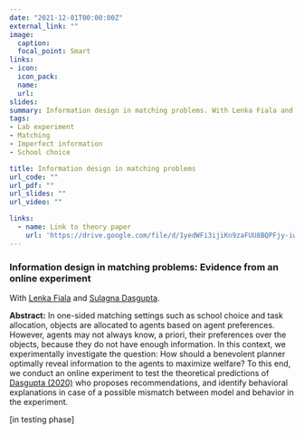 ```yaml
---
date: "2021-12-01T00:00:00Z"
external_link: ""
image:
  caption: 
  focal_point: Smart
links:
- icon: 
  icon_pack: 
  name: 
  url: 
slides: 
summary: Information design in matching problems. With Lenka Fiala and Sulagna Dasgupta.
tags:
- Lab experiment
- Matching
- Imperfect information
- School choice

title: Information design in matching problems
url_code: ""
url_pdf: ""
url_slides: ""
url_video: ""

links:
  - name: Link to theory paper
    url: 'https://drive.google.com/file/d/1yedWFi3ijiKn9zaFUU8BQPFjy-iwAc2l/view'
---
```


<h3> Information design in matching problems: Evidence from an online experiment </h3> 

With [Lenka Fiala](https://www.lenkafiala.com) and [Sulagna Dasgupta](https://sites.google.com/view/sulagna/home?authuser=0).

<b>Abstract:</b>
In one-sided matching settings such as school choice and task allocation, objects are allocated to agents based on agent preferences. However, agents may not always know, a priori, their preferences over the objects, because they do not have enough information. In this context, we experimentally investigate the question: How should a benevolent planner optimally reveal information to the agents to maximize welfare? To this end, we conduct an online experiment to test the theoretical predictions of [Dasgupta (2020)](https://drive.google.com/file/d/1yedWFi3ijiKn9zaFUU8BQPFjy-iwAc2l/view) who proposes recommendations, and identify behavioral explanations in case of a possible mismatch between model and behavior in the experiment.

[in testing phase] 

